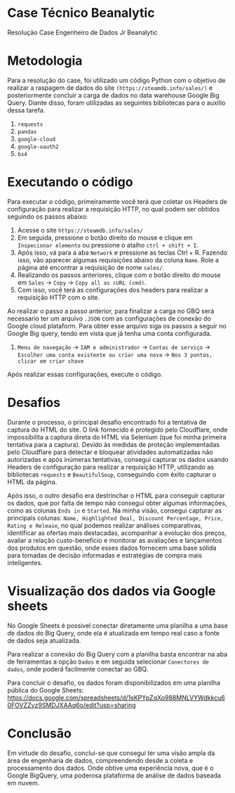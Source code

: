# Case Técnico Beanalytic
Resolução Case Engenheiro de Dados Jr Beanalytic

# Metodologia
Para a resolução do case, foi utilizado um código Python com o objetivo de realizar a raspagem de dados do site `(https://steamdb.info/sales/)` e posteriormente concluir a carga de dados no data warehouse Google Big Query. Diante disso, foram utilizadas as seguintes bibliotecas para o auxílio dessa tarefa.

1. `requests`
2. `pandas`
3. `google-cloud`
4. `google-oauth2`
5. `bs4`

# Executando o código
Para executar o código, primeiramente você terá que coletar os Headers de configuração para realizar a requisição HTTP, no qual podem ser obtidos seguindo os passos abaixo:
1. Acesse o site `https://steamdb.info/sales/`
2. Em seguida, pressione o botão direito do mouse e clique em `Inspecionar elemento` ou pressione o atalho `ctrl + shift + I`.
3. Após isso, vá para a aba `Network` e pressione as teclas Ctrl + R. Fazendo isso, vão  aparecer algumas requisições abaixo da coluna `Name`. Role a página até encontrar a requisição de nome `sales/`.
4. Realizando os passos anteriores, clique com o botão direito do mouse em `Sales` -> `Copy` -> `Copy all as cURL (cmd)`.
5. Com isso, você terá as configurações dos headers para realizar a requisição HTTP com o site.

Ao realizar o passo a passo anterior, para finalizar a carga no GBQ será necessario ter um arquivo `.JSON` com as configurações de conexão do Google cloud plataform. Para obter esse arquivo siga os passos a seguir no Google Big query, tendo em vista que já tenha uma conta configurada.
1. `Menu de navegação` -> `IAM e administrador` -> `Contas de serviço` -> `Escolher uma conta existente ou criar uma nova` -> `Nos 3 pontos, clicar em criar chave`

Após realizar essas configurações, execute o código.

# Desafios
Durante o processo, o principal desafio encontrado foi a tentativa de captura do HTML do site. O link fornecido é protegido pelo Cloudflare, onde impossibilita a captura direta do HTML via Selenium (que foi minha primeira tentativa para a captura). Devido às medidas de proteção implementadas pelo Cloudflare para detectar e bloquear atividades automatizadas não autorizadas e após inúmeras tentativas, consegui capturar os dados usando Headers de configuração para realizar a requisição HTTP, utilizando as bibliotecas `requests` e `BeautifulSoup`, conseguindo com êxito capturar o HTML da página.

Após isso, o outro desafio era destrinchar o HTML para conseguir capturar os dados, que por falta de tempo não consegui obter algumas informações, como as colunas `Ends in` e `Started`. Na minha visão, consegui capturar as principais colunas: `Name, Highlighted Deal, Discount Percentage, Price, Rating e Release`, no qual podemos realizar análises comparativas, identificar as ofertas mais destacadas, acompanhar a evolução dos preços, avaliar a relação custo-benefício e monitorar as avaliações e lançamentos dos produtos em questão, onde esses dados fornecem uma base sólida para tomadas de decisão informadas e estratégias de compra mais inteligentes.

# Visualização dos dados via Google sheets
No Google Sheets é possivel conectar diretamente uma planilha a uma base de dados do Big Query, onde ela é atualizada em tempo real caso a fonte de dados seja atualizada.

Para realizar a conexão do Big Query com a planilha basta encontrar na aba de ferramentas a opção `Dados` e em seguida selecionar `Conectores de dados`, onde poderá facilmente conectar ao GBQ.

Para concluir o desafio, os dados foram disponibilizados em uma planilha pública do Google Sheets:
https://docs.google.com/spreadsheets/d/1sKPYpZqXo988MNLVYWdkkcu60FOVZZyz9SMDJXAAq6o/edit?usp=sharing

# Conclusão
Em virtude do desafio, conclui-se que consegui ter uma visão ampla da área de engenharia de dados, compreendendo desde a coleta e processamento dos dados. Onde obtive uma experiência nova, que é o Google BigQuery, uma poderosa plataforma de análise de dados baseada em nuvem.
